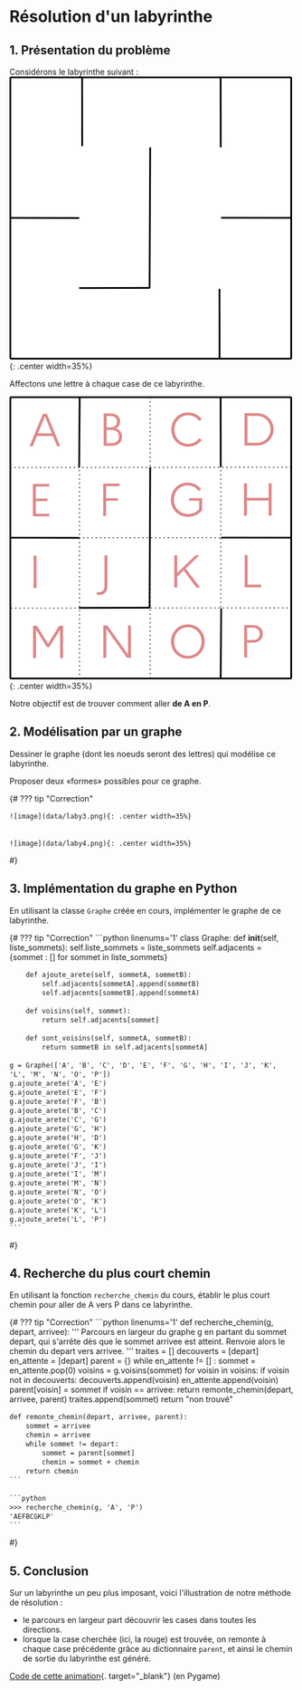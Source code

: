 # Résolution d'un labyrinthe

## 1. Présentation du problème
Considérons le labyrinthe suivant :
![image](data/laby1.png){: .center width=35%}

Affectons une lettre à chaque case de ce labyrinthe.

![image](data/laby2.png){: .center width=35%}

Notre objectif est de trouver comment aller **de A en P**.


## 2. Modélisation par un graphe

Dessiner le graphe (dont les noeuds seront des lettres) qui modélise ce labyrinthe.

Proposer deux «formes» possibles pour ce graphe.

{#
??? tip "Correction"
    
    ![image](data/laby3.png){: .center width=35%}


    ![image](data/laby4.png){: .center width=35%}
#}

## 3. Implémentation du graphe en Python

En utilisant la classe ```Graphe``` créée en cours, implémenter le graphe de ce labyrinthe.

{#
??? tip "Correction"
    ```python linenums='1'
    class Graphe:
        def __init__(self, liste_sommets):
            self.liste_sommets = liste_sommets
            self.adjacents = {sommet : [] for sommet in liste_sommets}

        def ajoute_arete(self, sommetA, sommetB):
            self.adjacents[sommetA].append(sommetB)
            self.adjacents[sommetB].append(sommetA)

        def voisins(self, sommet):
            return self.adjacents[sommet]

        def sont_voisins(self, sommetA, sommetB):
            return sommetB in self.adjacents[sommetA]

    g = Graphe(['A', 'B', 'C', 'D', 'E', 'F', 'G', 'H', 'I', 'J', 'K', 'L', 'M', 'N', 'O', 'P'])
    g.ajoute_arete('A', 'E')
    g.ajoute_arete('E', 'F')
    g.ajoute_arete('F', 'B')
    g.ajoute_arete('B', 'C')
    g.ajoute_arete('C', 'G')
    g.ajoute_arete('G', 'H')
    g.ajoute_arete('H', 'D')
    g.ajoute_arete('G', 'K')
    g.ajoute_arete('F', 'J')
    g.ajoute_arete('J', 'I')
    g.ajoute_arete('I', 'M')
    g.ajoute_arete('M', 'N')
    g.ajoute_arete('N', 'O')
    g.ajoute_arete('O', 'K')
    g.ajoute_arete('K', 'L')
    g.ajoute_arete('L', 'P')
    ```
#}

## 4. Recherche du plus court chemin

En utilisant la fonction ```recherche_chemin``` du cours, établir le plus court chemin pour aller de A vers P dans ce labyrinthe.

{#
??? tip "Correction"
    ```python linenums='1'
    def recherche_chemin(g, depart, arrivee):
        '''
        Parcours en largeur du graphe g en partant du sommet depart,
        qui s'arrête dès que le sommet arrivee est atteint.
        Renvoie alors le chemin du depart vers arrivee.
        '''
        traites = []
        decouverts = [depart]
        en_attente = [depart]
        parent = {}
        while en_attente != [] :
            sommet = en_attente.pop(0)
            voisins = g.voisins(sommet)
            for voisin in voisins:
                if voisin not in decouverts:
                    decouverts.append(voisin)
                    en_attente.append(voisin)
                    parent[voisin] = sommet
                    if voisin == arrivee:
                        return remonte_chemin(depart, arrivee, parent)
            traites.append(sommet)
        return "non trouvé"  


    def remonte_chemin(depart, arrivee, parent):
        sommet = arrivee
        chemin = arrivee
        while sommet != depart:
            sommet = parent[sommet]
            chemin = sommet + chemin
        return chemin
    ```

    ```python
    >>> recherche_chemin(g, 'A', 'P')
    'AEFBCGKLP'
    ```
#}

## 5. Conclusion

Sur un labyrinthe un peu plus imposant, voici l'illustration de notre méthode de résolution :

<center>
<gif-player src="https://glassus.github.io/terminale_nsi/T1_Structures_de_donnees/1.4_Graphes/data/sol_laby.gif" speed="1" play></gif-player>
</center>


- le parcours en largeur part découvrir les cases dans toutes les directions.
- lorsque la case cherchée (ici, la rouge) est trouvée, on remonte à chaque case précédente grâce au dictionnaire ```parent```, et ainsi le chemin de sortie du labyrinthe est généré. 
 
[Code de cette animation](data/anim_laby.py){. target="_blank"} (en Pygame)
